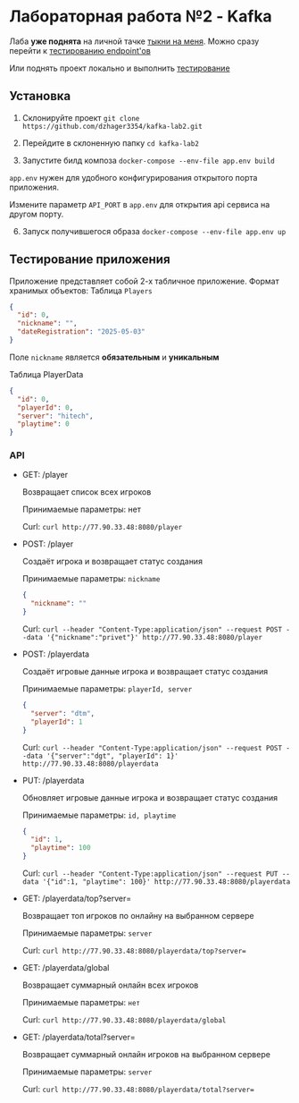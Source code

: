 # Лабораторная работа №2 - Kafka
Лаба **уже поднята** на личной тачке [тыкни на меня](http://77.90.33.48:8080). Можно сразу перейти к [тестированию endpoint'ов](#test) 

Или поднять проект локально и выполнить [тестирование](#test)
## Установка
1. Склонируйте проект
```git clone https://github.com/dzhager3354/kafka-lab2.git```

3. Перейдите в склоненную папку
```cd kafka-lab2```

4. Запустите билд композа
```docker-compose --env-file app.env build```

`app.env` нужен для удобного конфигурирования открытого порта приложения.

Измените параметр `API_PORT` в `app.env` для открытия api сервиса на другом порту.

6. Запуск получившегося образа
```docker-compose --env-file app.env up```

## <a id="test">Тестирование приложения </a>
Приложение представляет собой 2-х табличное приложение. 
Формат хранимых объектов:
Таблица `Players`
```json
{
  "id": 0,
  "nickname": "",
  "dateRegistration": "2025-05-03"
}
```
Поле `nickname` является **обязательным** и **уникальным**

Таблица PlayerData
```json
{
  "id": 0,
  "playerId": 0,
  "server": "hitech",
  "playtime": 0
}
```

### API
- GET: /player
  
  Возвращает список всех игроков
  
  Принимаемые параметры: нет

  Curl: ```curl http://77.90.33.48:8080/player```

- POST: /player
  
  Создаёт игрока и возвращает статус создания
  
  Принимаемые параметры: `nickname`
  ```json
  {
    "nickname": ""
  }
  ```

  Curl: ```curl --header "Content-Type:application/json" --request POST --data '{"nickname":"privet"}' http://77.90.33.48:8080/player```

- POST: /playerdata
  
  Создаёт игровые данные игрока и возвращает статус создания
  
  Принимаемые параметры: `playerId, server`
  ```json
  {
    "server": "dtm",
    "playerId": 1
  }
  ```

  Curl: ```curl --header "Content-Type:application/json" --request POST --data '{"server":"dgt", "playerId": 1}' http://77.90.33.48:8080/playerdata```

- PUT: /playerdata
  
  Обновляет игровые данные игрока и возвращает статус создания
  
  Принимаемые параметры: `id, playtime`
  ```json
  {
    "id": 1,
    "playtime": 100
  }
  ```

  Curl: ```curl --header "Content-Type:application/json" --request PUT --data '{"id":1, "playtime": 100}' http://77.90.33.48:8080/playerdata```

- GET: /playerdata/top?server=
  
  Возвращает топ игроков по онлайну на выбранном сервере
  
  Принимаемые параметры: `server`

  Curl: ```curl http://77.90.33.48:8080/playerdata/top?server=```

- GET: /playerdata/global
  
  Возвращает суммарный онлайн всех игроков
  
  Принимаемые параметры: `нет`

  Curl: ```curl http://77.90.33.48:8080/playerdata/global```

- GET: /playerdata/total?server=
  
  Возвращает суммарный онлайн игроков на выбранном сервере
  
  Принимаемые параметры: `server`

  Curl: ```curl http://77.90.33.48:8080/playerdata/total?server=```